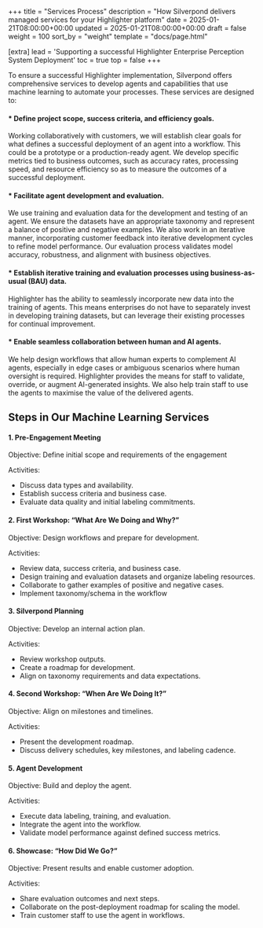 +++
title = "Services Process"
description = "How Silverpond delivers managed services for your Highlighter platform"
date = 2025-01-21T08:00:00+00:00
updated = 2025-01-21T08:00:00+00:00
draft = false
weight = 100
sort_by = "weight"
template = "docs/page.html"

[extra]
lead = 'Supporting a successful Highlighter Enterprise Perception System Deployment'
toc = true
top = false
+++

To ensure a successful Highlighter implementation, Silverpond offers comprehensive services to develop agents and capabilities that use machine learning to automate your processes. These services are designed to:

#### * Define project scope, success criteria, and efficiency goals.
Working collaboratively with customers, we will establish clear goals for what defines a successful deployment of an agent into a workflow. This could be a prototype or a production-ready agent. We develop specific metrics tied to business outcomes, such as accuracy rates, processing speed, and resource efficiency so as to measure the outcomes of a successful deployment.
#### * Facilitate agent development and evaluation.
We use training and evaluation data for the development and testing of an agent. We ensure the datasets have an appropriate taxonomy and represent a balance of positive and negative examples. We also work in an iterative manner, incorporating customer feedback into iterative development cycles to refine model performance. Our evaluation process validates model accuracy, robustness, and alignment with business objectives.
#### * Establish iterative training and evaluation processes using business-as-usual (BAU) data.
Highlighter has the ability to seamlessly incorporate new data into the training of agents. This means enterprises do not have to separately invest in developing training datasets, but can leverage their existing processes for continual improvement.
#### * Enable seamless collaboration between human and AI agents.
We help design workflows that allow human experts to complement AI agents, especially in edge cases or ambiguous scenarios where human oversight is required. Highlighter provides the means for staff to validate, override, or augment AI-generated insights. We also help train staff to use the agents to maximise the value of the delivered agents.

## Steps in Our Machine Learning Services
#### 1. Pre-Engagement Meeting

Objective: Define initial scope and requirements of the engagement

Activities:
* Discuss data types and availability.
* Establish success criteria and business case.
* Evaluate data quality and initial labeling commitments.

#### 2. First Workshop: “What Are We Doing and Why?”

Objective: Design workflows and prepare for development.

Activities:
* Review data, success criteria, and business case.
* Design training and evaluation datasets and organize labeling resources.
* Collaborate to gather examples of positive and negative cases.
* Implement taxonomy/schema in the workflow

#### 3. Silverpond Planning

Objective: Develop an internal action plan.

Activities:
* Review workshop outputs.
* Create a roadmap for development.
* Align on taxonomy requirements and data expectations.

#### 4. Second Workshop: “When Are We Doing It?”

Objective: Align on milestones and timelines.

Activities:
* Present the development roadmap.
* Discuss delivery schedules, key milestones, and labeling cadence.

#### 5. Agent Development

Objective: Build and deploy the agent.

Activities:
* Execute data labeling, training, and evaluation.
* Integrate the agent into the workflow.
* Validate model performance against defined success metrics.

#### 6. Showcase: “How Did We Go?”

Objective: Present results and enable customer adoption.

Activities:
* Share evaluation outcomes and next steps.
* Collaborate on the post-deployment roadmap for scaling the model.
* Train customer staff to use the agent in workflows.
